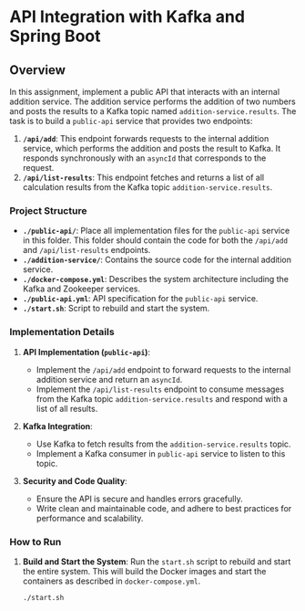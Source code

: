 # API Integration with Kafka and Spring Boot

## Overview

In this assignment, implement a public API that interacts with an internal addition service. The addition service performs the addition of two numbers and posts the results to a Kafka topic named `addition-service.results`. The task is to build a `public-api` service that provides two endpoints:

1. **`/api/add`**: This endpoint forwards requests to the internal addition service, which performs the addition and posts the result to Kafka. It responds synchronously with an `asyncId` that corresponds to the request.
2. **`/api/list-results`**: This endpoint fetches and returns a list of all calculation results from the Kafka topic `addition-service.results`.

### Project Structure

- **`./public-api/`**: Place all implementation files for the `public-api` service in this folder. This folder should contain the code for both the `/api/add` and `/api/list-results` endpoints.
- **`./addition-service/`**: Contains the source code for the internal addition service.
- **`./docker-compose.yml`**: Describes the system architecture including the Kafka and Zookeeper services.
- **`./public-api.yml`**: API specification for the `public-api` service.
- **`./start.sh`**: Script to rebuild and start the system.

### Implementation Details

1. **API Implementation (`public-api`)**:
    - Implement the `/api/add` endpoint to forward requests to the internal addition service and return an `asyncId`.
    - Implement the `/api/list-results` endpoint to consume messages from the Kafka topic `addition-service.results` and respond with a list of all results.

2. **Kafka Integration**:
    - Use Kafka to fetch results from the `addition-service.results` topic.
    - Implement a Kafka consumer in `public-api` service to listen to this topic.

3. **Security and Code Quality**:
    - Ensure the API is secure and handles errors gracefully.
    - Write clean and maintainable code, and adhere to best practices for performance and scalability.

### How to Run

1. **Build and Start the System**:
   Run the `start.sh` script to rebuild and start the entire system. This will build the Docker images and start the containers as described in `docker-compose.yml`.

   ```sh
   ./start.sh
